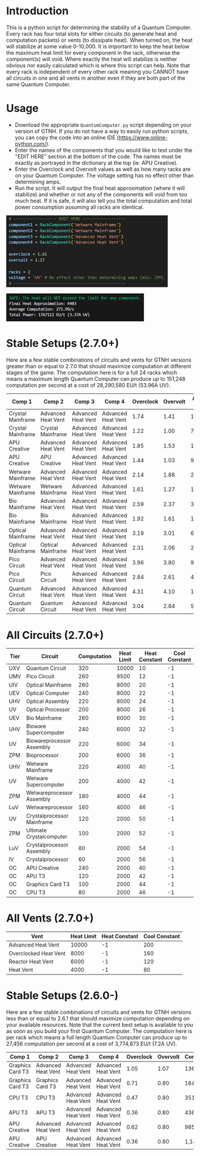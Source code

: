 # Introduction
This is a python script for determining the stability of a Quantum Computer. Every rack has four total slots for either circuits (to generate heat and computation packets) or vents (to dissipate heat). When turned on, the heat will stabilize at some value 0-10,000. It is important to keep the heat below the maximum heat limit for every component in the rack, otherwise the component(s) will void. Where exactly the heat will stabilize is neither obvious nor easily calculated which is where this script can help. Note that every rack is independent of every other rack meaning you CANNOT have all circuits in one and all vents in another even if they are both part of the same Quantum Computer.

# Usage
  - Download the appropriate `QuantumComputer.py` script depending on your version of GTNH. If you do not have a way to easily run python scripts, you can copy the code into an online IDE (https://www.online-python.com/).
  - Enter the names of the components that you would like to test under the "EDIT HERE" section at the bottom of the code. The names must be exactly as portrayed in the dictionary at the top (ie. APU Creative).
  - Enter the Overclock and Overvolt values as well as how many racks are on your Quantum Computer. The voltage setting has no effect other than determining amps.
  - Run the script. It will output the final heat approximation (where it will stabilize) and whether or not any of the components will void from too much heat. If it is safe, it will also tell you the total computation and total power consumption assuming all racks are identical.

![Edit Here](media/edithere.png?)

![Output](media/output.png?)

# Stable Setups (2.7.0+)
Here are a few stable combinations of circuits and vents for GTNH versions greater than or equal to 2.7.0 that should maximize computation at different stages of the game. The computation here is for a full 24 racks which means a maximum length Quantum Computer can produce up to 151,248 computation per second at a cost of 28,290,580 EU/t (53.96A UV).

Comp 1 | Comp 2 | Comp 3 | Comp 4 | Overclock | Overvolt | Amps (UV) | Computation/s
--- | --- | --- | --- | --- | --- | --- | ---
Crystal Mainframe | Advanced Heat Vent | Advanced Heat Vent | Advanced Heat Vent | 1.74 | 1.41 | 15.33 | 10,440
Crystal Mainframe | Crystal Mainframe | Advanced Heat Vent | Advanced Heat Vent | 1.22 | 1.00 | 7.62 | 13,656
APU Creative | Advanced Heat Vent | Advanced Heat Vent | Advanced Heat Vent | 1.85 | 1.53 | 17.69 | 23,088
APU Creative | APU Creative | Advanced Heat Vent | Advanced Heat Vent | 1.44 | 1.03 | 9.27 | 30,312
Wetware Mainframe | Advanced Heat Vent | Advanced Heat Vent | Advanced Heat Vent | 2.14 | 1.88 | 25.14 | 27,576
Wetware Mainframe | Wetware Mainframe | Advanced Heat Vent | Advanced Heat Vent | 1.61 | 1.27 | 12.78 | 33,984
Bio Mainframe | Advanced Heat Vent | Advanced Heat Vent | Advanced Heat Vent | 2.59 | 2.37 | 38.36 | 45,864
Bio Mainframe | Bio Mainframe | Advanced Heat Vent | Advanced Heat Vent | 1.92 | 1.61 | 19.32 | 53,352
Optical Mainframe | Advanced Heat Vent | Advanced Heat Vent | Advanced Heat Vent | 3.19 | 3.01 | 60.01 | 67,536
Optical Mainframe | Optical Mainframe | Advanced Heat Vent | Advanced Heat Vent | 2.31 | 2.06 | 29.74 | 74,400
Pico Circuit | Advanced Heat Vent | Advanced Heat Vent | Advanced Heat Vent | 3.96 | 3.80 | 94.05 | 101,472
Pico Circuit | Pico Circuit | Advanced Heat Vent | Advanced Heat Vent | 2.84 | 2.61 | 46.33 | 107,448
Quantum Circuit | Advanced Heat Vent | Advanced Heat Vent | Advanced Heat Vent | 4.31 | 4.10 | 110.44 | 143,976
Quantum Circuit | Quantum Circuit | Advanced Heat Vent | Advanced Heat Vent | 3.04 | 2.84 | 53.96 | 151,248

# All Circuits (2.7.0+)
Tier | Circuit | Computation | Heat Limit | Heat Constant | Cool Constant
--- | --- | --- | --- | --- | ---
UXV | Quantum Circuit | 320 | 10000 | 10 | -1
UMV | Pico Circuit | 260 | 9500 | 12 | -1
UIV | Optical Mainframe | 260 | 8000 | 20 | -1
UEV | Optical Computer | 240 | 8000 | 22 | -1
UHV | Optical Assembly | 220 | 8000 | 24 | -1
UV | Optical Processor | 200 | 8000 | 26 | -1
UEV | Bio Mainframe | 260 | 6000 | 30 | -1
UHV | Bioware Supercomputer | 240 | 6000 | 32 | -1
UV | Biowareprocessor Assembly | 220 | 6000 | 34 | -1
ZPM | Bioprocessor | 200 | 6000 | 36 | -1
UHV | Wetware Mainframe | 220 | 4000 | 40 | -1
UV | Wetware Supercomputer | 200 | 4000 | 42 | -1
ZPM | Wetwareprocessor Assembly | 180 | 4000 | 44 | -1
LuV | Wetwareprocessor | 160 | 4000 | 46 | -1
UV | Crystalprocessor Mainframe | 120 | 2000 | 50 | -1
ZPM | Ultimate Crystalcomputer | 100 | 2000 | 52 | -1
LuV | Crystalprocessor Assembly | 80 | 2000 | 54 | -1
IV | Crystalprocessor | 60 | 2000 | 56 | -1
OC | APU Creative | 240 | 2000 | 40 | -1
OC | APU T3 | 120 | 2000 | 42 | -1
OC | Graphics Card T3 | 100 | 2000 | 44 | -1
OC | CPU T3 | 80 | 2000 | 46 | -1

# All Vents (2.7.0+)
Vent | Heat Limit | Heat Constant | Cool Constant
--- | --- | --- | ---
Advanced Heat Vent | 10000 | -1 | 200
Overclocked Heat Vent	| 8000 | -1 | 160
Reactor Heat Vent | 6000 | -1 | 120
Heat Vent | 4000 | -1 | 80

# Stable Setups (2.6.0-)
Here are a few stable combinations of circuits and vents for GTNH versions less than or equal to 2.6.1 that should maximize computation depending on your available resources. Note that the current best setup is available to you as soon as you build your first Quantum Computer. The computation here is per rack which means a full length Quantum Computer can produce up to 27,456 computation per second at a cost of 3,774,873 EU/t (7.2A UV).

Comp 1 | Comp 2 | Comp 3 | Comp 4 | Overclock | Overvolt | Computation/s
--- | --- | --- | --- | --- | --- | ---
Graphics Card T3 | Advanced Heat Vent | Advanced Heat Vent | Advanced Heat Vent | 1.05 | 1.07 | 136
Graphics Card T3 | Graphics Card T3 | Advanced Heat Vent | Advanced Heat Vent | 0.71 | 0.80 | 184
CPU T3 | CPU T3 | Advanced Heat Vent | Advanced Heat Vent | 0.47 | 0.80 | 351
APU T3 | APU T3 | Advanced Heat Vent | Advanced Heat Vent | 0.36 | 0.80 | 436
APU Creative | Advanced Heat Vent | Advanced Heat Vent | Advanced Heat Vent | 0.62 | 0.80 | 985
APU Creative | APU Creative | Advanced Heat Vent | Advanced Heat Vent | 0.36 | 0.80 | 1,144